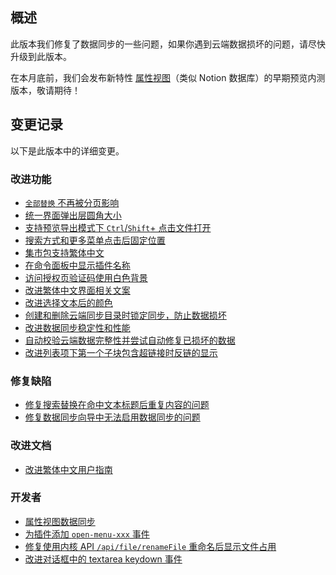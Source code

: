 ## 概述

此版本我们修复了数据同步的一些问题，如果你遇到云端数据损坏的问题，请尽快升级到此版本。

在本月底前，我们会发布新特性 [属性视图](https://github.com/siyuan-note/siyuan/issues/2829)（类似 Notion 数据库）的早期预览内测版本，敬请期待！

## 变更记录

以下是此版本中的详细变更。

### 改进功能

* [`全部替换` 不再被分页影响](https://github.com/siyuan-note/siyuan/issues/8265)
* [统一界面弹出层圆角大小](https://github.com/siyuan-note/siyuan/issues/8631)
* [支持预览导出模式下 `Ctrl`/`Shift`+ 点击文件打开](https://github.com/siyuan-note/siyuan/issues/8634)
* [搜索方式和更多菜单点击后固定位置](https://github.com/siyuan-note/siyuan/issues/8639)
* [集市包支持繁体中文](https://github.com/siyuan-note/siyuan/issues/8642)
* [在命令面板中显示插件名称](https://github.com/siyuan-note/siyuan/issues/8644)
* [访问授权页验证码使用白色背景](https://github.com/siyuan-note/siyuan/issues/8645)
* [改进繁体中文界面相关文案](https://github.com/siyuan-note/siyuan/pull/8647)
* [改进选择文本后的颜色](https://github.com/siyuan-note/siyuan/issues/8648)
* [创建和删除云端同步目录时锁定同步，防止数据损坏](https://github.com/siyuan-note/siyuan/issues/8649)
* [改进数据同步稳定性和性能](https://github.com/siyuan-note/siyuan/issues/8651)
* [自动校验云端数据完整性并尝试自动修复已损坏的数据](https://github.com/siyuan-note/siyuan/issues/8653)
* [改进列表项下第一个子块包含超链接时反链的显示](https://github.com/siyuan-note/siyuan/issues/8661)

### 修复缺陷

* [修复搜索替换在命中文本标题后重复内容的问题](https://github.com/siyuan-note/siyuan/issues/8641)
* [修复数据同步向导中无法启用数据同步的问题](https://github.com/siyuan-note/siyuan/issues/8662)

### 改进文档

* [改进繁体中文用户指南](https://github.com/siyuan-note/siyuan/pull/8650)

### 开发者

* [属性视图数据同步](https://github.com/siyuan-note/siyuan/issues/7552)
* [为插件添加 `open-menu-xxx` 事件](https://github.com/siyuan-note/siyuan/issues/8617)
* [修复使用内核 API `/api/file/renameFile` 重命名后显示文件占用](https://github.com/siyuan-note/siyuan/issues/8635)
* [改进对话框中的 textarea keydown 事件](https://github.com/siyuan-note/siyuan/issues/8652)
